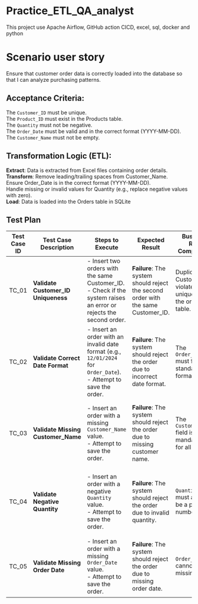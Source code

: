 # Practice_ETL_QA_analyst
This project use Apache Airflow, GitHub action CICD, excel, sql, docker and python

# Scenario user story
Ensure that customer order data is correctly loaded into the database so that I can analyze purchasing patterns.

## Acceptance Criteria:
The ```Customer_ID``` must be unique.<br/>
The ```Product_ID``` must exist in the Products table.<br/>
The ```Quantity``` must not be negative.<br/>
The ```Order_Date``` must be valid and in the correct format (YYYY-MM-DD).<br/>
The ```Customer_Name``` must not be empty.<br/>

## Transformation Logic (ETL):
**Extract**: Data is extracted from Excel files containing order details. <br/>
**Transform**:
Remove leading/trailing spaces from Customer_Name.<br/>
Ensure Order_Date is in the correct format (YYYY-MM-DD).<br/>
Handle missing or invalid values for Quantity (e.g., replace negative values with zero).<br/>
**Load**: Data is loaded into the Orders table in SQLite

## Test Plan

| **Test Case ID** | **Test Case Description**                           | **Steps to Execute**                                                                                                                                                       | **Expected Result**                                                               | **Business Rule Compliance**                                     | **Risk Level**                   | **Test Data**                                             |
|------------------|-----------------------------------------------------|----------------------------------------------------------------------------------------------------------------------------------------------------------------------------|----------------------------------------------------------------------------------|------------------------------------------------------------------|----------------------------------|-----------------------------------------------------------|
| TC_01            | **Validate Customer_ID Uniqueness**                 | - Insert two orders with the same Customer_ID.<br>- Check if the system raises an error or rejects the second order.                                                        | **Failure**: The system should reject the second order with the same Customer_ID. | Duplicate Customer_ID violates uniqueness in the orders table.  | **Critical** – Affects data integrity. | Customer_ID: 1234 (used for two orders)<br>Order_Date: "2024-12-01"<br>Product_ID: 567<br>Quantity: 2 |
| TC_02            | **Validate Correct Date Format**                    | - Insert an order with an invalid date format (e.g., `12/01/2024` for `Order_Date`).<br>- Attempt to save the order.                                                        | **Failure**: The system should reject the order due to incorrect date format.    | The `Order_Date` must follow a standardized format.             | **High** – Incorrect data can cause parsing issues and errors in reporting. | Customer_ID: 1234<br>Order_Date: "12/01/2024" (invalid format)<br>Product_ID: 567<br>Quantity: 2 |
| TC_03            | **Validate Missing Customer_Name**                  | - Insert an order with a missing `Customer_Name` value.<br>- Attempt to save the order.                                                                                     | **Failure**: The system should reject the order due to missing customer name.    | The `Customer_Name` field is mandatory for all orders.         | **High** – Missing customer information affects order processing and analysis. | Customer_ID: 1234<br>Order_Date: "2024-12-01"<br>Product_ID: 567<br>Quantity: 2 (Customer_Name: NULL) |
| TC_04            | **Validate Negative Quantity**                      | - Insert an order with a negative `Quantity` value.<br>- Attempt to save the order.                                                                                        | **Failure**: The system should reject the order due to invalid quantity.         | `Quantity` must always be a positive number.                    | **High** – Negative quantity violates business logic and can affect financial calculations. | Customer_ID: 1234<br>Order_Date: "2024-12-01"<br>Product_ID: 567<br>Quantity: -5 |
| TC_05            | **Validate Missing Order Date**                     | - Insert an order with a missing `Order_Date` value.<br>- Attempt to save the order.                                                                                       | **Failure**: The system should reject the order due to missing order date.       | `Order_Date` cannot be missing.                                | **Critical** – Missing order dates make the data unusable for time-based analysis. | Customer_ID: 1234<br>Customer_Name: "John Doe"<br>Product_ID: 567<br>Quantity: 2 (Order_Date: NULL) |
